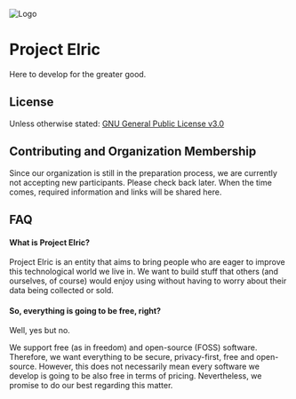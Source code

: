 ![Logo](https://i.imgur.com/TKuX5US.png)

# Project Elric

Here to develop for the greater good.

## License

Unless otherwise stated: [GNU General Public License v3.0](https://choosealicense.com/licenses/gpl-3.0/)

## Contributing and Organization Membership

Since our organization is still in the preparation process, we are currently not accepting new participants. Please check back later.
When the time comes, required information and links will be shared here.

## FAQ

#### What is Project Elric?

Project Elric is an entity that aims to bring people who are eager to improve this technological world we live in.
We want to build stuff that others (and ourselves, of course) would enjoy using without having to worry about their data being collected or sold.

#### So, everything is going to be free, right?

Well, yes but no.

We support free (as in freedom) and open-source (FOSS) software. Therefore, we want everything to be secure, privacy-first, free and open-source. However, this does not necessarily mean every software we develop is going to be also free in terms of pricing. Nevertheless, we promise to do our best regarding this matter.
